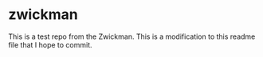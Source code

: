 # zwickman
This is a test repo from the Zwickman.
This is a modification to this readme file that I hope to commit.
